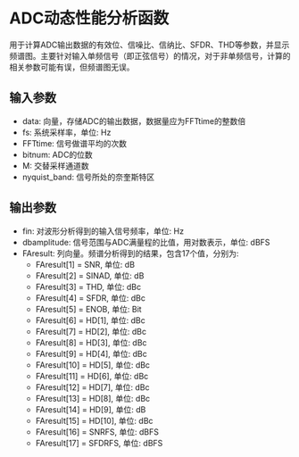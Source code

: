 # ADC动态性能分析函数
用于计算ADC输出数据的有效位、信噪比、信纳比、SFDR、THD等参数，并显示频谱图。主要针对输入单频信号（即正弦信号）的情况，对于非单频信号，计算的相关参数可能有误，但频谱图无误。

## 输入参数
* data: 向量，存储ADC的输出数据，数据量应为FFTtime的整数倍
* fs: 系统采样率，单位: Hz
* FFTtime: 信号做谱平均的次数
* bitnum: ADC的位数
* M: 交替采样通道数
* nyquist_band: 信号所处的奈奎斯特区

## 输出参数
* fin: 对波形分析得到的输入信号频率，单位: Hz
* dbamplitude: 信号范围与ADC满量程的比值，用对数表示，单位: dBFS
* FAresult: 列向量。频谱分析得到的结果，包含17个值，分别为:
    * FAresult[1] = SNR, 单位: dB
    * FAresult[2] = SINAD, 单位: dB
    * FAresult[3] = THD, 单位: dBc
    * FAresult[4] = SFDR, 单位: dBc
    * FAresult[5] = ENOB, 单位: Bit
    * FAresult[6] = HD[1], 单位: dBc
    * FAresult[7] = HD[2], 单位: dBc
    * FAresult[8] = HD[3], 单位: dBc
    * FAresult[9] = HD[4], 单位: dBc
    * FAresult[10] = HD[5], 单位: dBc
    * FAresult[11] = HD[6], 单位: dBc
    * FAresult[12] = HD[7], 单位: dBc
    * FAresult[13] = HD[8], 单位: dBc
    * FAresult[14] = HD[9], 单位: dB
    * FAresult[15] = HD[10], 单位: dBc
    * FAresult[16] = SNRFS, 单位: dBFS
    * FAresult[17] = SFDRFS, 单位: dBFS